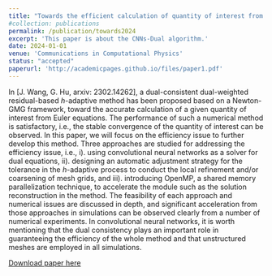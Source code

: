 ```yaml
---
title: "Towards the efficient calculation of quantity of interest from steady Euler equations II: a CNNs-based automatic implementation."
#collection: publications
permalink: /publication/towards2024
excerpt: 'This paper is about the CNNs-Dual algorithm.'
date: 2024-01-01
venue: 'Communications in Computational Physics'
status: "accepted"
paperurl: 'http://academicpages.github.io/files/paper1.pdf'
---
```

In [J. Wang, G. Hu, arxiv: 2302.14262], a dual-consistent
  dual-weighted residual-based $h$-adaptive method has been proposed
  based on a Newton-GMG framework, toward the accurate calculation of a
  given quantity of interest from Euler equations. The performance of
  such a numerical method is satisfactory, i.e., the stable
  convergence of the quantity of interest can be observed. In this paper, we will focus on the
  efficiency issue to further develop this method. Three approaches are studied
  for addressing the efficiency issue, i.e., i). using convolutional
  neural networks as a solver for dual equations, ii). designing an
  automatic adjustment strategy for the tolerance in the $h$-adaptive
  process to conduct the local refinement and/or coarsening of mesh
  grids, and iii). introducing OpenMP, a shared memory parallelization
  technique, to accelerate the module such as the solution
  reconstruction in the method. The feasibility of each approach and
  numerical issues are discussed in depth, and significant
  acceleration from those approaches in simulations can be observed
  clearly from a number of numerical experiments. In convolutional
  neural networks, it is worth mentioning that the dual consistency
  plays an important role in guaranteeing the efficiency of the whole
  method and that unstructured meshes are employed in all
  simulations.

[Download paper here](https://raw.githubusercontent.com/shankswang953/shankswang953.github.io/master/files/towardsII.pdf)
